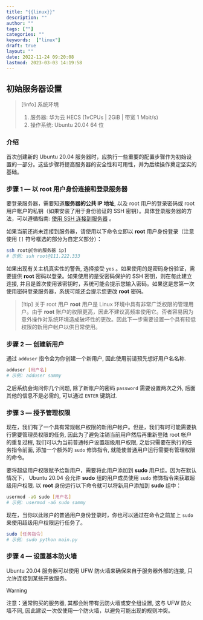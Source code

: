 ```yaml
---
title: "{{linux}}"
description: ""
author: ""
tags: [""]
categories: ""
keywords:  ["linux"]
draft: true
layout: ""
date: 2022-11-24 09:20:08
lastmod: 2023-03-03 14:19:58
---
```


## 初始服务器设置

> [!info] 系统环境 
> 1. 服务器: 华为云 HECS (1vCPUs | 2GiB | 带宽 1 Mbit/s)
> 2. 操作系统: Ubuntu 20.04 64 位

### 介绍

首次创建新的 Ubuntu 20.04 服务器时，应执行一些重要的配置步骤作为初始设置的一部分。这些步骤将提高服务器的安全性和可用性，并为后续操作奠定坚实的基础。

### 步骤 1 — 以 root 用户身份连接和登录服务器

要登录服务器，需要知道**服务器的公共 IP 地址**, 以及 root 用户的登录密码或 root 用户帐户的私钥（如果安装了用于身份验证的 SSH 密钥）。具体登录服务器的方法，可以遵循指南: [使用 SSH 连接到服务器](https://docs.digitalocean.com/products/droplets/how-to/connect-with-ssh/) 。

如果当前还尚未连接到服务器，请使用以下命令立即以 **root** 用户身份登录（注意使用 `[]` 符号框选的部分为自定义部分）：
```bash
ssh root@[你的服务器 ip]
# 示例: ssh root@111.222.333
```
如果出现有关主机真实性的警告, 选择接受 `yes` 。如果使用的是密码身份验证，需要提供 **root** 密码以登录。如果使用的是受密码保护的 SSH 密钥，则在每此建立连接, 并且是首次使用该密钥时，系统可能会提示您输入密码。如果这是您第一次使用密码登录服务器，系统可能还会提示您更改 **root** 密码。

> [!tip] 关于 root 用户
> **root** 用户是 Linux 环境中具有非常广泛权限的管理用户。由于 **root** 账户的权限更高，因此不建议高频率使用它。否者容易因为意外操作对系统环境造成破坏性的更改。因此下一步需要设置一个具有较低权限的新用户帐户以供日常使用。

### 步骤 2 — 创建新用户

通过 `adduser` 指令会为你创建一个新用户, 因此使用前请预先想好用户名名称.

```bash
adduser [用户名]
# 示例: adduser sammy
```

之后系统会询问你几个问题, 除了新账户的密码 `password` 需要设置两次之外, 后面其他的信息不是必需的, 可以通过 `ENTER` 键跳过.

### 步骤 3 — 授予管理权限

现在，我们有了一个具有常规帐户权限的新用户帐户。但是，我们有时可能需要执行需要管理员权限的任务, 因此为了避免注销当前用户然后再重新登陆 root 帐户的重复过程, 我们可以为当前普通帐户设置超级用户权限, 之后只需要在执行的任务指令前面, 添加一个额外的 `sudo` 修饰指令, 就能使普通用户运行需要有管理权限的命令。 

要将超级用户权限赋予给新用户，需要将此用户添加到 **sudo** 用户组。因为在默认情况下， Ubuntu 20.04 会允许 **sudo** 组的用户成员使用 `sudo` 修饰指令来获取超级用户权限. 以 **root** 身份运行以下命令就可以将新用户添加到 **sudo** 组中：

```bash
usermod -aG sudo [用户名]
# 示例: usermod -aG sudo sammy
```

现在，当你以此账户的普通用户身份登录时，你也可以通过在命令之前加上 `sudo` 来使用超级用户权限运行任务了。 

```bash
sudo [任务指令]
# 示例: sudo python main.py
```

### 步骤 4 — 设置基本防火墙

Ubuntu 20.04 服务器可以使用 UFW 防火墙来确保来自于服务器外部的连接, 只允许连接到某些开放服务。

>[!warning]
> 注意：通常购买的服务器, 其都会附带有云防火墙或安全组设置, 这与 UFW 防火墙不同, 因此建议一次仅使用一个防火墙，以避免可能出现的规则冲突。
